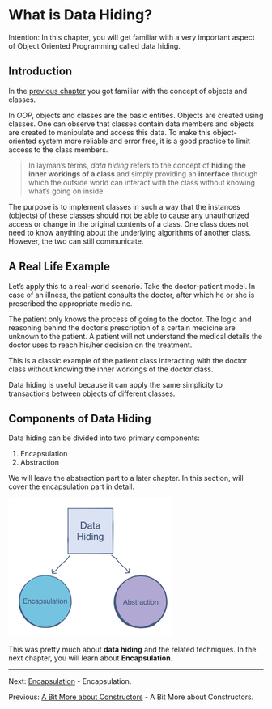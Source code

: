 # What is Data Hiding?

Intention: In this chapter, you will get familiar with a very important aspect of Object Oriented Programming called 
data hiding.

## Introduction

In the [previous chapter](introduction.md "Introduction") you got familiar with the concept of objects and classes.

In <i>OOP</i>, objects and classes are the basic entities. Objects are created using classes. One can observe that classes 
contain data members and objects are created to manipulate and access this data. To make this object-oriented system 
more reliable and error free, it is a good practice to limit access to the class members.

> In layman’s terms, <i>data hiding</i> refers to the concept of <b>hiding the inner workings of a class</b> and simply 
> providing an <b>interface</b> through which the outside world can interact with the class without knowing what’s 
> going on inside.

The purpose is to implement classes in such a way that the instances (objects) of these classes should not be able 
to cause any unauthorized access or change in the original contents of a class. One class does not need to know anything 
about the underlying algorithms of another class. However, the two can still communicate.

## A Real Life Example

Let’s apply this to a real-world scenario. Take the doctor-patient model. In case of an illness, the patient consults 
the doctor, after which he or she is prescribed the appropriate medicine.

The patient only knows the process of going to the doctor. The logic and reasoning behind the doctor’s prescription of 
a certain medicine are unknown to the patient. A patient will not understand the medical details the doctor uses 
to reach his/her decision on the treatment.

This is a classic example of the patient class interacting with the doctor class without knowing the inner workings 
of the doctor class.

Data hiding is useful because it can apply the same simplicity to transactions between objects of different classes.

## Components of Data Hiding

Data hiding can be divided into two primary components:
1. Encapsulation
2. Abstraction

We will leave the abstraction part to a later chapter. In this section, will cover the encapsulation part in detail.

![alt text](../../etc/oop/data-hiding.png "Data Hiding")

This was pretty much about <b>data hiding</b> and the related techniques. In the next chapter, you will learn about 
<b>Encapsulation</b>.

<hr>

Next: [Encapsulation](fields.md "Encapsulation") - Encapsulation.

Previous: [A Bit More about Constructors](constructors-more.md "A Bit More about Constructors") - A Bit More about Constructors.